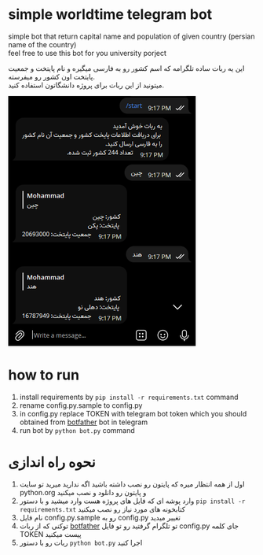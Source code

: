 # simple worldtime telegram bot
simple bot that return capital name and population of given country (persian name of the country)  
feel free to use this bot for you university porject

این یه ربات ساده تلگرامه که اسم کشور رو به فارسی میگیره و نام پایتخت و جمعیت پایتخت اون کشور رو میفرسته.  
میتونید از این ربات برای پروژه دانشگاتون استفاده کنید.

![bot chat sample](/preview.png)
# how to run
1. install requirements by `pip install -r requirements.txt` command
2. rename config.py.sample to config.py
3. in config.py replace TOKEN with telegram bot token which you should obtained from [botfather](https://t.me/BotFather) bot in telegram 
4. run bot by `python bot.py` command

# نحوه راه اندازی
1. اول از همه انتظار میره که پایتون رو نصب داشته باشید اگه ندارید میرید تو سایت python.org و پایتون رو دانلود و نصب میکنید
2. وارد پوشه ای که فایل های پروژه هست وارد میشید و با دستور `pip install -r requirements.txt` کتابخونه های مورد نیاز رو نصب میکنید
3. نام فایل config.py.sample رو به config.py تغییر میدید
4. توکنی که از ربات [botfather](https://t.me/BotFather) تو تلگرام گرفتید رو تو فایل config.py جای کلمه TOKEN پیست میکنید
5. ربات رو با دستور `python bot.py` اجرا کنید
